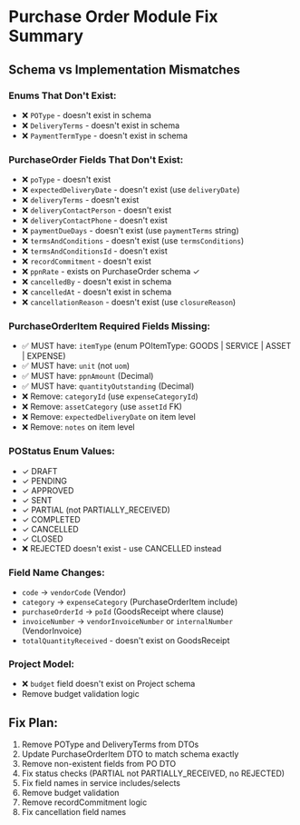 # Purchase Order Module Fix Summary

## Schema vs Implementation Mismatches

### Enums That Don't Exist:
- ❌ `POType` - doesn't exist in schema
- ❌ `DeliveryTerms` - doesn't exist in schema
- ❌ `PaymentTermType` - doesn't exist in schema

### PurchaseOrder Fields That Don't Exist:
- ❌ `poType` - doesn't exist
- ❌ `expectedDeliveryDate` - doesn't exist (use `deliveryDate`)
- ❌ `deliveryTerms` - doesn't exist
- ❌ `deliveryContactPerson` - doesn't exist
- ❌ `deliveryContactPhone` - doesn't exist
- ❌ `paymentDueDays` - doesn't exist (use `paymentTerms` string)
- ❌ `termsAndConditions` - doesn't exist (use `termsConditions`)
- ❌ `termsAndConditionsId` - doesn't exist
- ❌ `recordCommitment` - doesn't exist
- ❌ `ppnRate` - exists on PurchaseOrder schema ✓
- ❌ `cancelledBy` - doesn't exist in schema
- ❌ `cancelledAt` - doesn't exist in schema
- ❌ `cancellationReason` - doesn't exist (use `closureReason`)

### PurchaseOrderItem Required Fields Missing:
- ✅ MUST have: `itemType` (enum POItemType: GOODS | SERVICE | ASSET | EXPENSE)
- ✅ MUST have: `unit` (not `uom`)
- ✅ MUST have: `ppnAmount` (Decimal)
- ✅ MUST have: `quantityOutstanding` (Decimal)
- ❌ Remove: `categoryId` (use `expenseCategoryId`)
- ❌ Remove: `assetCategory` (use `assetId` FK)
- ❌ Remove: `expectedDeliveryDate` on item level
- ❌ Remove: `notes` on item level

### POStatus Enum Values:
- ✓ DRAFT
- ✓ PENDING
- ✓ APPROVED
- ✓ SENT
- ✓ PARTIAL (not PARTIALLY_RECEIVED)
- ✓ COMPLETED
- ✓ CANCELLED
- ✓ CLOSED
- ❌ REJECTED doesn't exist - use CANCELLED instead

### Field Name Changes:
- `code` → `vendorCode` (Vendor)
- `category` → `expenseCategory` (PurchaseOrderItem include)
- `purchaseOrderId` → `poId` (GoodsReceipt where clause)
- `invoiceNumber` → `vendorInvoiceNumber` or `internalNumber` (VendorInvoice)
- `totalQuantityReceived` - doesn't exist on GoodsReceipt

### Project Model:
- ❌ `budget` field doesn't exist on Project schema
- Remove budget validation logic

## Fix Plan:

1. Remove POType and DeliveryTerms from DTOs
2. Update PurchaseOrderItem DTO to match schema exactly
3. Remove non-existent fields from PO DTO
4. Fix status checks (PARTIAL not PARTIALLY_RECEIVED, no REJECTED)
5. Fix field names in service includes/selects
6. Remove budget validation
7. Remove recordCommitment logic
8. Fix cancellation field names
